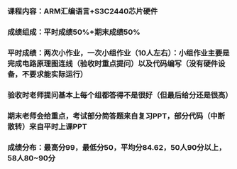 ### 课程内容：ARM汇编语言+S3C2440芯片硬件
### 成绩组成：平时成绩50%+期末成绩50%
### 平时成绩：两次小作业，一次小组作业（10人左右）：小组作业主要是完成电路原理图连线（验收时重点提问）以及代码编写（没有硬件设备，不要求能实际运行）
### 验收时老师提问基本上每个组都答得不是很好（但最后给分还是很高）
### 期末老师会给重点，考试部分简答题来自复习PPT，部分代码（中断散转）来自平时上课PPT
### 成绩分布：最高分99，最低分50，平均分84.62，50人90分以上，58人80~90分
